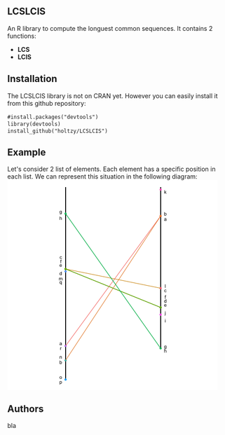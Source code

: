 LCSLCIS
--------

An R library to compute the longuest common sequences. It contains 2 functions: 

- **LCS**
- **LCIS**

## Installation
The LCSLCIS library is not on CRAN yet. However you can easily install it from this github repository:
```
#install.packages("devtools")
library(devtools) 
install_github("holtzy/LCSLCIS")
```



## Example
Let's consider 2 list of elements. Each element has a specific position in each list. We can represent this situation in the following diagram:
<img align="center" src="img/fig1.png">


## Authors

bla
